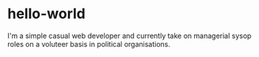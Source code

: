 # hello-world

I'm a simple casual web developer and currently take on managerial sysop roles on a voluteer basis in political organisations.
